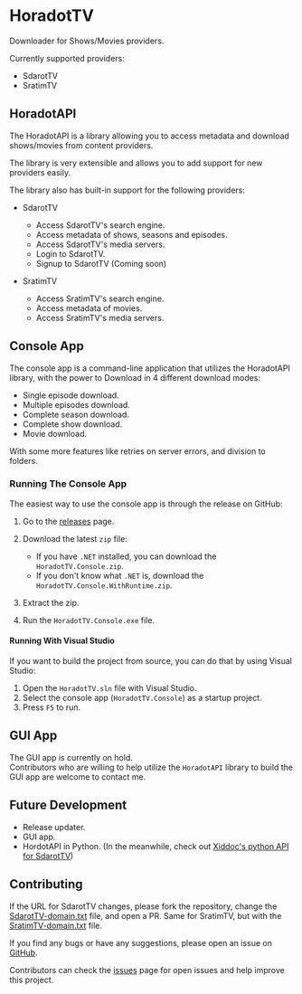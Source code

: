 # HoradotTV

Downloader for Shows/Movies providers.

Currently supported providers:
- SdarotTV
- SratimTV

## HoradotAPI

The HoradotAPI is a library allowing you to access metadata and download shows/movies from content providers.

The library is very extensible and allows you to add support for new providers easily.

The library also has built-in support for the following providers:
- SdarotTV
  - Access SdarotTV's search engine.
  - Access metadata of shows, seasons and episodes.
  - Access SdarotTV's media servers.
  - Login to SdarotTV.
  - Signup to SdarotTV (Coming soon)

- SratimTV
  - Access SratimTV's search engine.
  - Access metadata of movies.
  - Access SratimTV's media servers.

## Console App

The console app is a command-line application that utilizes the HoradotAPI library, with the power to Download in 4 different download modes:

- Single episode download.
- Multiple episodes download.
- Complete season download.
- Complete show download.
- Movie download.

With some more features like retries on server errors, and division to folders.

### Running The Console App

The easiest way to use the console app is through the release on GitHub:

1. Go to the [releases](https://github.com/yairp03/HoradotTV/releases) page.

2. Download the latest `zip` file:
   - If you have `.NET` installed, you can download the `HoradotTV.Console.zip`.
   - If you don't know what `.NET` is, download the `HoradotTV.Console.WithRuntime.zip`.

3. Extract the zip.

4. Run the `HoradotTV.Console.exe` file.

#### Running With Visual Studio

If you want to build the project from source, you can do that by using Visual Studio:

1. Open the `HoradotTV.sln` file with Visual Studio.
2. Select the console app (`HoradotTV.Console`) as a startup project.
3. Press `F5` to run.

## GUI App

The GUI app is currently on hold.  
Contributors who are willing to help utilize the `HoradotAPI` library to build the GUI app are welcome to contact me.

## Future Development

- Release updater.
- GUI app.
- HordotAPI in Python. (In the meanwhile, check out [Xiddoc's python API for SdarotTV](https://github.com/Xiddoc/PySdarot))

## Contributing

If the URL for SdarotTV changes, please fork the repository, change the [SdarotTV-domain.txt](/Resources/SdarotTV-domain.txt) file, and open a PR.
Same for SratimTV, but with the [SratimTV-domain.txt](/Resources/SratimTV-domain.txt) file.

If you find any bugs or have any suggestions, please open an issue on [GitHub](https://github.com/yairp03/HoradotTV/issues).

Contributors can check the [issues](https://github.com/yairp03/HoradotTV/issues) page for open issues and help improve this project.
